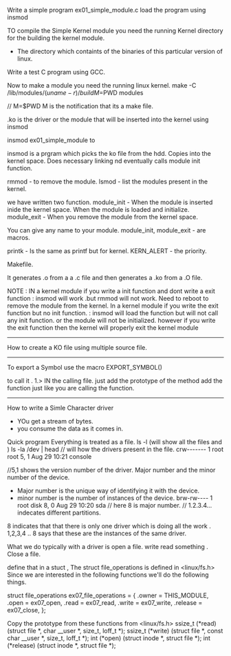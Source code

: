Write a simple program
	ex01_simple_module.c
load the program
	using insmod

TO compile the Simple Kernel module you need the running Kernel directory for the building the kernel module. 
- The directory which containts of the binaries of this particular version of linux. 

Write a test C program using GCC. 

Now to make a module you need the running linux kernel. 
make -C /lib/modules/$(uname -r)/build M=$PWD modules

 
// M=$PWD M is the notification that its a make file. 

 .ko is the driver or the module that will be inserted into the kernel using insmod

insmod ex01_simple_module to 

insmod is a prgram which picks the ko file from the hdd. Copies into the kernel space. Does necessary linking nd eventually calls module init function. 

rmmod - to remove the module. 
lsmod - list the modules present in the kernel. 


we have written two function.
	module_init - When the module is inserted inide the kernel space. When the module is loaded and initialize. 
	module_exit - When you remove the module from the kernel space.

You can give any name to your module. 
	module_init, module_exit - are macros. 

printk - Is the same as printf but for kernel. 
KERN_ALERT - the priority. 

Makefile. 

It generates .o from a a .c file and then generates a .ko from a .O file. 
 
NOTE :
IN a kernel module if you write a init function and dont write a exit function : insmod will work .but rmmod will not work. Need to reboot to remove the module from the kernel. 
In a kernel module if you write the exit function but no init function. : insmod will load the function but will not call any init function. or the module will not be initialized. however if you write the exit function then the kernel will properly exit the kernel module

----------- 
How to create a KO file using multiple source file. 

-----------
To export a Symbol use the macro 
EXPORT_SYMBOL(<name of the function that you want to export or a global variable>)

to call it . 
1.> IN the calling file. 
	just add the prototype of the method
	add the function just like you are calling the function. 

-----------
How to write a Simle Character driver 
 - YOu get a stream of bytes. 
 - you consume the data as it comes in. 

Quick program 
Everything is treated as a file. 
ls -l (will show all the files and )
ls -la /dev | head // will how the drivers present in the file. 
crw-------  1 root root        5,   1 Aug 29 10:21 console

//5,1 shows the version number of the driver. Major number and the minor number of the device. 
- Major number is the unique way of identifying it with the device. 
- minor number is the number of instances of the device. 
brw-rw----  1 root disk        8,   0 Aug 29 10:20 sda
// here 8 is major number. 
// 1.2.3.4... indecates different partitions. 

8 indicates that that there is only one driver which is doing all the work . 1,2,3,4 .. 8 says that these are the instances of the same driver. 

What we do typically with a driver is open a file. write  read something . Close a file. 

define that in a stuct , The struct file_operations is defined in <linux/fs.h>
Since we are interested in the following functions we'll do the following things.

struct file_operations ex07_file_operations = {
	.owner = THIS_MODULE,
	.open = ex07_open,
	.read = ex07_read,
	.write = ex07_write,
	.release = ex07_close,
};


Copy the prototype from these functions from <linux/fs.h>
	ssize_t (*read) (struct file *, char __user *, size_t, loff_t *);
	ssize_t (*write) (struct file *, const char __user *, size_t, loff_t *);
	int (*open) (struct inode *, struct file *);
	int (*release) (struct inode *, struct file *);




